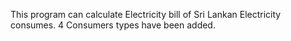 This program can calculate Electricity bill of Sri Lankan Electricity consumes. 4 Consumers types have been added.
